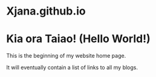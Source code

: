 # Xjana.github.io
<html>
<head>
    <title>My blog</title>
    <body>
        <h1>Kia ora Taiao! (Hello World!)</h1>
        <p> This is the beginning of my website home page.</p>
        <p> It will eventually contain a list of links to all my blogs. </p>
    </body>
</html>
